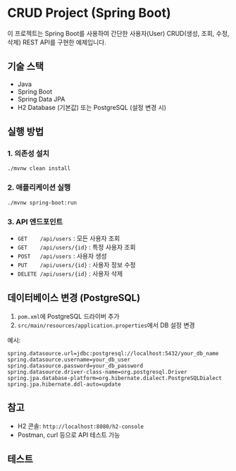# CRUD Project (Spring Boot)

이 프로젝트는 Spring Boot를 사용하여 간단한 사용자(User) CRUD(생성, 조회, 수정, 삭제) REST API를 구현한 예제입니다.

## 기술 스택
- Java
- Spring Boot
- Spring Data JPA
- H2 Database (기본값) 또는 PostgreSQL (설정 변경 시)

## 실행 방법

### 1. 의존성 설치
```
./mvnw clean install
```

### 2. 애플리케이션 실행
```
./mvnw spring-boot:run
```

### 3. API 엔드포인트
- `GET    /api/users`           : 모든 사용자 조회
- `GET    /api/users/{id}`      : 특정 사용자 조회
- `POST   /api/users`           : 사용자 생성
- `PUT    /api/users/{id}`      : 사용자 정보 수정
- `DELETE /api/users/{id}`      : 사용자 삭제

## 데이터베이스 변경 (PostgreSQL)
1. `pom.xml`에 PostgreSQL 드라이버 추가
2. `src/main/resources/application.properties`에서 DB 설정 변경

예시:
```
spring.datasource.url=jdbc:postgresql://localhost:5432/your_db_name
spring.datasource.username=your_db_user
spring.datasource.password=your_db_password
spring.datasource.driver-class-name=org.postgresql.Driver
spring.jpa.database-platform=org.hibernate.dialect.PostgreSQLDialect
spring.jpa.hibernate.ddl-auto=update
```

## 참고
- H2 콘솔: `http://localhost:8080/h2-console`
- Postman, curl 등으로 API 테스트 가능

## 테스트